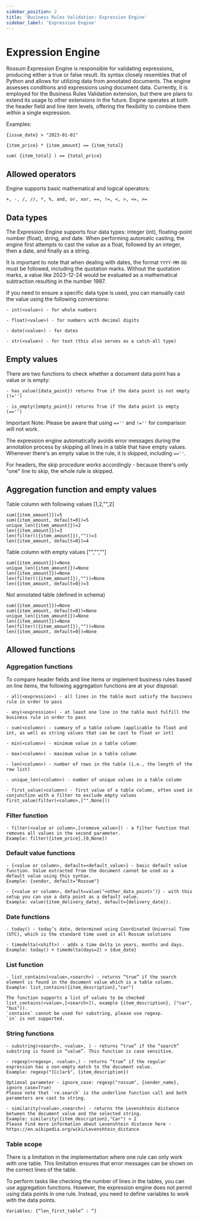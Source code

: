 ```yaml
---
sidebar_position: 2
title: 'Business Rules Validation: Expression Engine'
sidebar_label: 'Expression Engine'
---
```


# Expression Engine

Rossum Expression Engine is responsible for validating expressions, producing either a true or false result. Its syntax closely resembles that of Python and allows for utilizing data from annotated documents. The engine assesses conditions and expressions using document data. Currently, it is employed for the Business Rules Validation extension, but there are plans to extend its usage to other extensions in the future. Engine operates at both the header field and line item levels, offering the flexibility to combine them within a single expression.

Examples:

```text
{issue_date} > "2023-01-01"

{item_price} * {item_amount} == {item_total}

sum( {item_total} ) == {total_price}
```

## Allowed operators

Engine supports basic mathematical and logical operators:

```text
+, -, /, //, *, %, and, or, xor, ==, !=, <, >, <=, >=
```

## Data types

The Expression Engine supports four data types: integer (int), floating-point number (float), string, and date. When performing automatic casting, the engine first attempts to cast the value as a float, followed by an integer, then a date, and finally as a string.

It is important to note that when dealing with dates, the format `YYYY-MM-DD` must be followed, including the quotation marks. Without the quotation marks, a value like 2023-12-24 would be evaluated as a mathematical subtraction resulting in the number 1987.

If you need to ensure a specific data type is used, you can manually cast the value using the following conversions:

```text
- int(<value>) - for whole numbers

- float(<value>) - for numbers with decimal digits

- date(<value>) - for dates

- str(<value>) - for text (this also serves as a catch-all type)
```

## Empty values

There are two functions to check whether a document data point has a value or is empty:

```text
- has_value({data_point}) returns True if the data point is not empty (!='')

- is_empty({empty_point}) returns True if the data point is empty (=='')
```

Important Note: Please be aware that using `==''` and `!=''` for comparison will not work.

The expression engine automatically avoids error messages during the annotation process by skipping all lines in a table that have empty values. Whenever there's an empty value in the rule, it is skipped, including `==''`.

For headers, the skip procedure works accordingly - because there's only "one" line to skip, the whole rule is skipped.

## Aggregation function and empty values

Table column with following values [1,2,"",2]

```text
sum({item_amount]})=5
sum({item_amount, default=0})=5
unique_len({item_amount]})=2
len({item_amount]})=3
len(filter(({item_amount]}),""))=3
len({item_amount, default=0})=4
```

Table column with empty values ["","",""]

```text
sum({item_amount]})=None
unique_len({item_amount]})=None
len({item_amount]})=None
len(filter(({item_amount]}),""))=None
len({item_amount, default=0})=3
```

Not annotated table (defined in schema)

```text
sum({item_amount]})=None
sum({item_amount, default=0})=None
unique_len({item_amount]})=None
len({item_amount]})=None
len(filter(({item_amount]}),""))=None
len({item_amount, default=0})=None
```

## Allowed functions

### Aggregation functions

To compare header fields and line items or implement business rules based on line items, the following aggregation functions are at your disposal:

```text
- all(<expression>) - all lines in the table must satisfy the business rule in order to pass

- any(<expression>) - at least one line in the table must fulfill the business rule in order to pass

- sum(<column>) - summary of a table column (applicable to float and int, as well as string values that can be cast to float or int)

- min(<column>) - minimum value in a table column

- max(<column>) - maximum value in a table column

- len(<column>) - number of rows in the table (i.e., the length of the row list)

- unique_len(<column>) - number of unique values in a table column

- first_value(<column>) - first value of a table column, often used in conjunction with a filter to exclude empty values first_value(filter(<column>,["",None]))
```

### Filter function

```text
- filter(<value or column>,[<remove_value>]) - a filter function that removes all values in the second parameter.
Example: filter({item_price},[0,None])
```

### Default value functions

```text
- {<value or column>, default=<default_value>} - basic default value function. Value extracted from the document cannot be used as a default value using this syntax.
Example: {vendor, default="Rossum"}

- {<value or column>, default=value(‘<other_data_point>’)} - with this setup you can use a data point as a default value.
Example: value({item_delivery_date}, default={delivery_date}).
```

### Date functions

```text
- today() - today’s date, determined using Coordinated Universal Time (UTC), which is the standard time used in all Rossum solutions

- timedelta(<shift>) - adds a time delta in years, months and days.
Example: today() + timedelta(days=2) > {due_date}
```

### List function

```text
- list_contains(<value>,<search>) - returns “true” if the search element is found in the document value which is a table column.
Example: list_contains({item_description},"car")

The function supports a list of values to be checked list_contains(<value>,[<search>]), example {item_description}, ["car", "bus"]).
`contains` cannot be used for substring, please use regexp.
`in` is not supported.
```

### String functions

```text
- substring(<search>, <value>, ) - returns “true” if the “search” substring is found in “value”. This function is case sensitive.

- regexp(<regexp>, <value>,) - returns “true” if the regular expression has a non-empty match to the document value.
Example: regexp("[Cc]ar$", {item_description})

Optional parameter - ignore_case: regexp("rossum", {sender_name}, ignore_case=True)
Please note that `re.search` is the underline function call and both parameters are cast to string.

- similarity(<value>,<search>) - returns the Levenshtein distance between the document value and the selected string.
Example: similarity({item_description},"Car") > 2
Please find more information about Levenshtein distance here - https://en.wikipedia.org/wiki/Levenshtein_distance
```

### Table scope

There is a limitation in the implementation where one rule can only work with one table. This limitation ensures that error messages can be shown on the correct lines of the table.

To perform tasks like checking the number of lines in the tables, you can use aggregation functions. However, the expression engine does not permit using data points in one rule. Instead, you need to define variables to work with the data points.

```text
Variables: {“len_first_table” : “}
```

